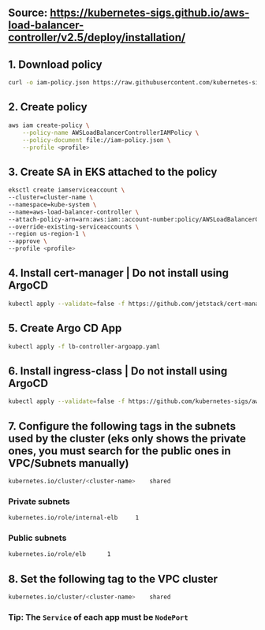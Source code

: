 ## Source: https://kubernetes-sigs.github.io/aws-load-balancer-controller/v2.5/deploy/installation/

## 1. Download policy

```bash
curl -o iam-policy.json https://raw.githubusercontent.com/kubernetes-sigs/aws-load-balancer-controller/v2.5.1/docs/install/iam_policy.json
```

## 2. Create policy

```bash
aws iam create-policy \
    --policy-name AWSLoadBalancerControllerIAMPolicy \
    --policy-document file://iam-policy.json \
    --profile <profile>
```

## 3. Create SA in EKS attached to the policy

```bash
eksctl create iamserviceaccount \
--cluster=cluster-name \
--namespace=kube-system \
--name=aws-load-balancer-controller \
--attach-policy-arn=arn:aws:iam::account-number:policy/AWSLoadBalancerControllerIAMPolicy \
--override-existing-serviceaccounts \
--region us-region-1 \
--approve \
--profile <profile>
```

## 4. Install cert-manager | Do not install using ArgoCD

```bash
kubectl apply --validate=false -f https://github.com/jetstack/cert-manager/releases/download/v1.5.4/cert-manager.yaml
```

## 5. Create Argo CD App

```bash
kubectl apply -f lb-controller-argoapp.yaml
```

## 6. Install ingress-class | Do not install using ArgoCD

```bash
kubectl apply --validate=false -f https://github.com/kubernetes-sigs/aws-load-balancer-controller/releases/download/v2.5.1/v2_5_1_ingclass.yaml
```

## 7. Configure the following tags in the subnets used by the cluster (eks only shows the private ones, you must search for the public ones in VPC/Subnets manually)

```bash
kubernetes.io/cluster/<cluster-name>	shared
```

### Private subnets

```bash
kubernetes.io/role/internal-elb     1
```

### Public subnets

```bash
kubernetes.io/role/elb      1
```

## 8. Set the following tag to the VPC cluster

```bash
kubernetes.io/cluster/<cluster-name>	shared
```

### Tip: The `Service` of each app must be `NodePort`
